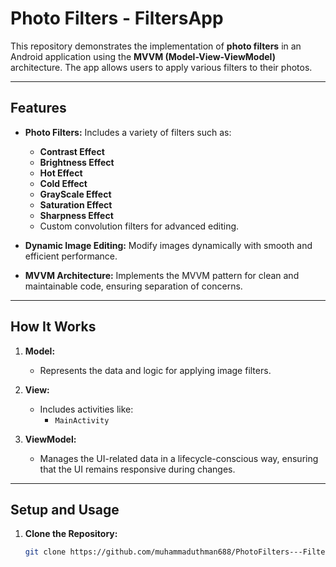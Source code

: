 # Photo Filters - FiltersApp

This repository demonstrates the implementation of **photo filters** in an Android application using the **MVVM (Model-View-ViewModel)** architecture. The app allows users to apply various filters to their photos.

---

## **Features**

- **Photo Filters:**
  Includes a variety of filters such as:
  - **Contrast Effect**
  - **Brightness Effect**
  - **Hot Effect**
  - **Cold Effect**
  - **GrayScale Effect**
  - **Saturation Effect**
  - **Sharpness Effect**
  - Custom convolution filters for advanced editing.


- **Dynamic Image Editing:**
  Modify images dynamically with smooth and efficient performance.

- **MVVM Architecture:**
  Implements the MVVM pattern for clean and maintainable code, ensuring separation of concerns.

---

## **How It Works**

1. **Model:**
   - Represents the data and logic for applying image filters.

2. **View:**
   - Includes activities like:
     - `MainActivity`


3. **ViewModel:**
   - Manages the UI-related data in a lifecycle-conscious way, ensuring that the UI remains responsive during changes.

---

## **Setup and Usage**

1. **Clone the Repository:**
   ```bash
   git clone https://github.com/muhammaduthman688/PhotoFilters---FiltersApp.git
